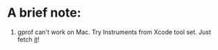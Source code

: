 # A brief note:
1.  gprof can't work on Mac. Try Instruments from Xcode tool set. Just fetch [it](https://developer.apple.com/xcode/)!
